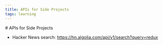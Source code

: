```yaml
---
title: APIs for Side Projects
tags: learning
---
```

# APIs for Side Projects

- Hacker News search: https://hn.algolia.com/api/v1/search?query=redux
